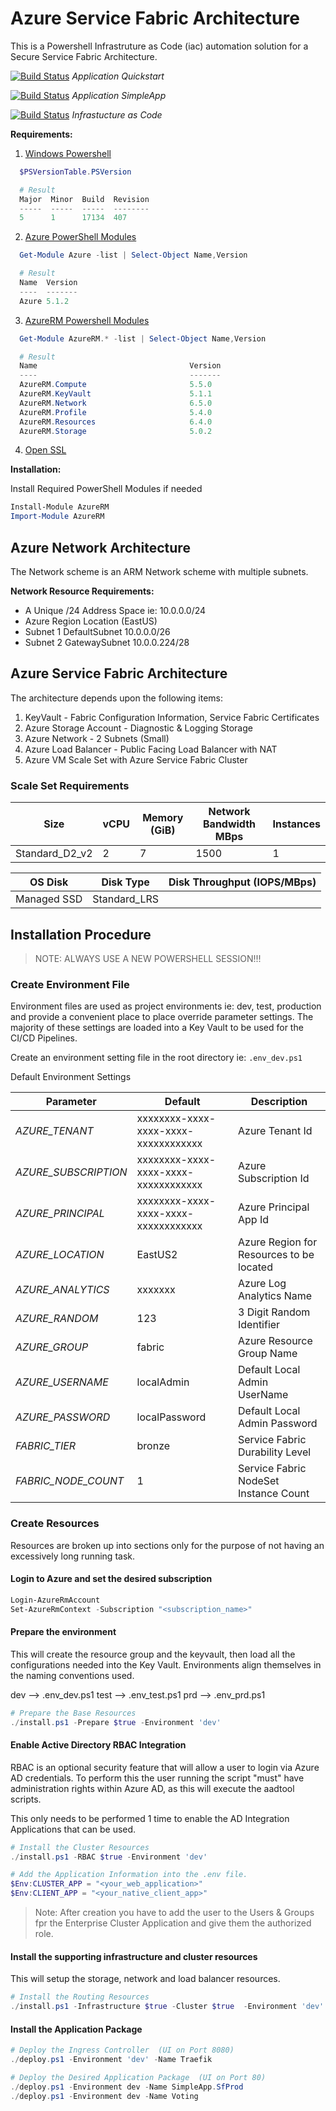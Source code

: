 # Azure Service Fabric Architecture

This is a Powershell Infrastruture as Code (iac) automation solution for a Secure Service Fabric Architecture.

[![Build Status](https://dascholl.visualstudio.com/Demos/_apis/build/status/danielscholl.azure-fabric-arch-quickstart?branchName=master)](https://dascholl.visualstudio.com/Demos/_build/latest?definitionId=21?branchName=master) _Application Quickstart_

[![Build Status](https://dascholl.visualstudio.com/Demos/_apis/build/status/danielscholl.azure-fabric-arch-simpleapp?branchName=master)](https://dascholl.visualstudio.com/Demos/_build/latest?definitionId=22?branchName=master) _Application SimpleApp_

[![Build Status](https://cloudcodeit.visualstudio.com/DemoStuff/_apis/build/status/azure-fabric-arch-iac)](https://cloudcodeit.visualstudio.com/DemoStuff/_build/latest?definitionId=33) _Infrastucture as Code_

__Requirements:__

1. [Windows Powershell](https://docs.microsoft.com/en-us/powershell/scripting/setup/installing-windows-powershell?view=powershell-5.1)

```powershell
  $PSVersionTable.PSVersion

  # Result
  Major  Minor  Build  Revision
  -----  -----  -----  --------
  5      1      17134  407
```

2. [Azure PowerShell Modules](https://www.powershellgallery.com/packages/Azure/5.1.1)

```powershell
  Get-Module Azure -list | Select-Object Name,Version

  # Result
  Name  Version
  ----  -------
  Azure 5.1.2
```

3. [AzureRM Powershell Modules](https://www.powershellgallery.com/packages/AzureRM/5.1.1)

```powershell
  Get-Module AzureRM.* -list | Select-Object Name,Version

  # Result
  Name                                  Version
  ----                                  -------
  AzureRM.Compute                       5.5.0
  AzureRM.KeyVault                      5.1.1
  AzureRM.Network                       6.5.0
  AzureRM.Profile                       5.4.0
  AzureRM.Resources                     6.4.0
  AzureRM.Storage                       5.0.2
```

4. [Open SSL](https://slproweb.com/products/Win32OpenSSL.html)

__Installation:__

Install Required PowerShell Modules if needed

```powershell
Install-Module AzureRM
Import-Module AzureRM
```

## Azure Network Architecture

The Network scheme is an ARM Network scheme with multiple subnets.

__Network Resource Requirements:__

- A Unique /24 Address Space  ie: 10.0.0.0/24
- Azure Region Location (EastUS)
- Subnet 1 DefaultSubnet 10.0.0.0/26
- Subnet 2 GatewaySubnet 10.0.0.224/28

## Azure Service Fabric Architecture

The architecture depends upon the following items:

1. KeyVault - Fabric Configuration Information, Service Fabric Certificates
1. Azure Storage Account - Diagnostic & Logging Storage
1. Azure Network - 2 Subnets (Small)
1. Azure Load Balancer - Public Facing Load Balancer with NAT
1. Azure VM Scale Set with Azure Service Fabric Cluster


### Scale Set Requirements

| Size           | vCPU | Memory (GiB) | Network Bandwidth MBps | Instances |
| -------------- | ---- | ------------ | ---------------------- | --------- |
| Standard_D2_v2 | 2    | 7            | 1500                   | 1         |

| OS Disk     | Disk Type    | Disk Throughput (IOPS/MBps) |
| ----------- | ------------ | --------------------------- |
| Managed SSD | Standard_LRS |                             |

## Installation Procedure

>NOTE: ALWAYS USE A NEW POWERSHELL SESSION!!!

### Create Environment File

Environment files are used as project environments  ie:  dev, test, production and provide a convenient place to place override parameter settings.  The majority of these settings are loaded into a Key Vault to be used for the CI/CD Pipelines.

Create an environment setting file in the root directory ie: `.env_dev.ps1`

Default Environment Settings

| Parameter            | Default                              | Description                              |
| -------------------- | ------------------------------------ | ---------------------------------------- |
| _AZURE_TENANT_       | xxxxxxxx-xxxx-xxxx-xxxx-xxxxxxxxxxxx | Azure Tenant Id                          |
| _AZURE_SUBSCRIPTION_ | xxxxxxxx-xxxx-xxxx-xxxx-xxxxxxxxxxxx | Azure Subscription Id                    |
| _AZURE_PRINCIPAL_    | xxxxxxxx-xxxx-xxxx-xxxx-xxxxxxxxxxxx | Azure Principal App Id                   |
| _AZURE_LOCATION_     | EastUS2                              | Azure Region for Resources to be located |
| _AZURE_ANALYTICS_    | xxxxxxx                              | Azure Log Analytics Name                 |
| _AZURE_RANDOM_       | 123                                  | 3 Digit Random Identifier                |
| _AZURE_GROUP_        | fabric                               | Azure Resource Group Name                |
| _AZURE_USERNAME_     | localAdmin                           | Default Local Admin UserName             |
| _AZURE_PASSWORD_     | localPassword                        | Default Local Admin Password             |
| _FABRIC_TIER_        | bronze                               | Service Fabric Durability Level          |
| _FABRIC_NODE_COUNT_  | 1                                    | Service Fabric NodeSet Instance Count    |

### Create Resources
Resources are broken up into sections only for the purpose of not having an excessively long running task.


#### Login to Azure and set the desired subscription

```powershell
Login-AzureRmAccount
Set-AzureRmContext -Subscription "<subscription_name>"
```


#### Prepare the environment
This will create the resource group and the keyvault, then load all the configurations needed into the Key Vault.  Environments align themselves in the naming conventions used.

dev --> .env_dev.ps1
test --> .env_test.ps1
prd --> .env_prd.ps1

```powershell
# Prepare the Base Resources
./install.ps1 -Prepare $true -Environment 'dev'
```


#### Enable Active Directory RBAC Integration
RBAC is an optional security feature that will allow a user to login via Azure AD credentials.  To perform this the user running the script "must" have administration rights within Azure AD, as this will execute the aadtool scripts.

This only needs to be performed 1 time to enable the AD Integration Applications that can be used.

```powershell
# Install the Cluster Resources
./install.ps1 -RBAC $true -Environment 'dev'

# Add the Application Information into the .env file.
$Env:CLUSTER_APP = "<your_web_application>"
$Env:CLIENT_APP = "<your_native_client_app>"
```
> Note: After creation you have to add the user to the Users & Groups fpr the Enterprise Cluster Application and give them the authorized role.


#### Install the supporting infrastructure and cluster resources
This will setup the storage, network and load balancer resources.

```powershell
# Install the Routing Resources
./install.ps1 -Infrastructure $true -Cluster $true  -Environment 'dev'
```


#### Install the Application Package

```powershell
# Deploy the Ingress Controller  (UI on Port 8080)
./deploy.ps1 -Environment 'dev' -Name Traefik

# Deploy the Desired Application Package  (UI on Port 80)
./deploy.ps1 -Environment dev -Name SimpleApp.SfProd
./deploy.ps1 -Environment dev -Name Voting
```
